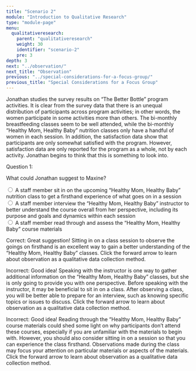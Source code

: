 ```yaml
---
title: "Scenario 2"
module: "Introduction to Qualitative Research"
type: "module-page"
menu:
  qualitativeresearch:
    parent: "qualitativeresearch"
    weight: 30
    identifier: "scenario-2"
    pre: 3
depth: 3
next: "../observation/"
next_title: "Observation"
previous: "../special-considerations-for-a-focus-group/"
previous_title: "Special Considerations for a Focus Group"
---
```

<div class="qualitativeresearch"><form method="post" action="."><div class="pageblock"><p>Jonathan studies the survey results on “The Better Bottle” program activities. It is clear from the survey data that there is an unequal distribution of participants across program activities; in other words, the women participate in some activities more than others. The bi-monthly breastfeeding classes seem to be well attended, while the bi-monthly “Healthy Mom, Healthy Baby” nutrition classes only have a handful of women in each session. In addition, the satisfaction data show that participants are only somewhat satisfied with the program. However, satisfaction data are only reported for the program as a whole, not by each activity. Jonathan begins to think that this is something to look into.</p>
</div><div class="pageblock"><div class="itemfeedback">

<div class="cases">
<div class="casetitle">
    Question 1:
  </div>
<div class="casecontent">
<div class="casequestion">
<p>What could Jonathan suggest to Maxine?</p>
<form id="form-161" method="post">
<div class="form-check">
<input class="form-check-input" data-answer="#answer-586" id="answer-value-586" name="question161" type="radio" value="586">
<label class="form-check-label" for="answer-value-586">A staff member sit in on the upcoming “Healthy Mom, Healthy Baby” nutrition class to get a firsthand experience of what goes on in a session</label>
</div>
<div class="form-check">
<input class="form-check-input" data-answer="#answer-587" id="answer-value-587" name="question161" type="radio" value="587">
<label class="form-check-label" for="answer-value-587">A staff member interview the “Healthy Mom, Healthy Baby” instructor to better understand the course overall from her perspective, including its purpose and goals and dynamics within each session</label>
</div>
<div class="form-check">
<input class="form-check-input" data-answer="#answer-588" id="answer-value-588" name="question161" type="radio" value="588">
<label class="form-check-label" for="answer-value-588">A staff member read through and assess the “Healthy Mom, Healthy Baby” course materials</label>
</div>
</form>
</div>
<div class="case-feedback">
<div class="answer-container item-feedback" id="answer-586">
<p><span class="correct">Correct: </span>Great suggestion! Sitting in on a class session to observe the goings on firsthand is an excellent way to gain a better understanding of the “Healthy Mom, Healthy Baby” classes. Click the forward arrow to learn about observation as a qualitative data collection method. </p>
</div>
<div class="answer-container item-feedback" id="answer-587">
<p><span class="incorrect">Incorrect: </span>Good idea! Speaking with the instructor is one way to gather additional information on the “Healthy Mom, Healthy Baby” classes, but she is only going to provide you with one perspective. Before speaking with the instructor, it may be beneficial to sit in on a class. After observing a class, you will be better able to prepare for an interview, such as knowing specific topics or issues to discuss. Click the forward arrow to learn about observation as a qualitative data collection method.</p>
</div>
<div class="answer-container item-feedback" id="answer-588">
<p><span class="incorrect">Incorrect: </span>Good idea! Reading through the “Healthy Mom, Healthy Baby” course materials could shed some light on why participants don’t attend these courses, especially if you are unfamiliar with the materials to begin with. However, you should also consider sitting in on a session so that you can experience the class firsthand. Observations made during the class may focus your attention on particular materials or aspects of the materials. Click the forward arrow to learn about observation as a qualitative data collection method.</p>
</div>
</div><!--end case-feedback-->
</div>
</div>


</div>
</div></form></div>